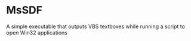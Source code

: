 # MsSDF
A simple executable that outputs VBS textboxes while running a script to open Win32 applications
